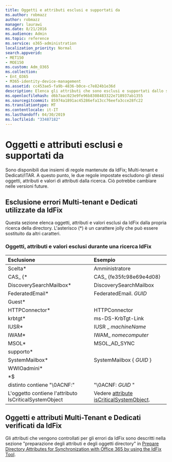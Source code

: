 ```yaml
---
title: Oggetti e attributi esclusi e supportati da
ms.author: robmazz
author: robmazz
manager: laurawi
ms.date: 8/21/2016
ms.audience: Admin
ms.topic: reference
ms.service: o365-administration
localization_priority: Normal
search.appverid:
- MET150
- MOE150
ms.custom: Adm_O365
ms.collection:
- Ent_O365
- M365-identity-device-management
ms.assetid: cc453ae5-fa9b-4836-b0ce-c7e824b1e36d
description: Elenca gli attributi che sono esclusi e supportati dallo strumento IdFix.
ms.openlocfilehash: d6b7aac023e9fe96b8308483322e718937ab1355
ms.sourcegitcommit: 85974a1891ac45286efa13cc76eefa3cce28fc22
ms.translationtype: MT
ms.contentlocale: it-IT
ms.lasthandoff: 04/30/2019
ms.locfileid: "33487182"
---
```

# <a name="idfix-excluded-and-supported-objects-and-attributes"></a>Oggetti e attributi esclusi e supportati da
Sono disponibili due insiemi di regole mantenute da IdFix; Multi-tenant e Dedicati/ITAR. A questo punto, le due regole impostate escludono gli stessi oggetti, attributi e valori di attributi dalla ricerca. Ciò potrebbe cambiare nelle versioni future.
  
## <a name="multi-tenant-and-dedicated-error-exclusions-used-by-idfix"></a>Esclusione errori Multi-tenant e Dedicati utilizzate da IdFix
Questa sezione elenca oggetti, attributi e valori esclusi da IdFix dalla propria ricerca della directory. L'asterisco (\*) è un carattere jolly che può essere sostituito da altri caratteri.
  
### <a name="objects-attributes-and-values-excluded-during-an-idfix-search"></a>Oggetti, attributi e valori esclusi durante una ricerca IdFix

|**Esclusione**|**Esempio**|
|:-----|:-----|
|Scelta\* |Amministratore |
|CAS_ {\*  |CAS_ {fe35fc98e69e4d08} |
|DiscoverySearchMailbox\*  |DiscoverySearchMailbox  |
|FederatedEmail\* |FederatedEmail. *GUID* |
|Guest\* ||
|HTTPConnector\*  |HTTPConnector |
|krbtgt\* |ms-DS-KrbTgt-Link |
|IUSR\* |IUSR _ *machineName* |
|IWAM\*  |IWAM_ *nomecomputer* |
|MSOL\* |MSOL_AD_SYNC |
|supporto\* ||
|SystemMailbox\* |SystemMailbox { *GUID* }|
|WWIOadmini\*  ||
|\*$ ||
|distinto contiene "\0ACNF:"|"\0ACNF: *GUID* " |
|L'oggetto contiene l'attributo IsCriticalSystemObject |Vedere [attribute isCriticalSystemObject](https://go.microsoft.com/fwlink/p/?LinkId=401169). |
   
## <a name="multi-tenant-and-dedicated-objects-and-attributes-checked-by-idfix"></a>Oggetti e attributi Multi-Tenant e Dedicati verificati da IdFix
Gli attributi che vengono controllati per gli errori da IdFix sono descritti nella sezione "preparazione degli attributi e degli oggetti directory" in [Prepare Directory Attributes for Synchronization with Office 365 by using the IdFix Tool](prepare-directory-attributes-for-synch-with-idfix.md).
  

